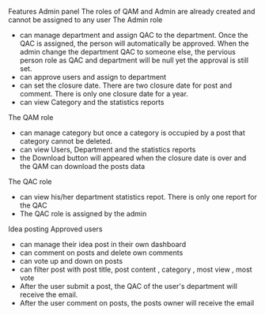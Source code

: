 Features
Admin panel
The roles of QAM and Admin are already created and cannot be assigned to any user
The Admin role
- can manage department and assign QAC to the department. Once the QAC is assigned, the person will automatically be approved. When the admin change the department QAC to someone else, the pervious person role as QAC and department will be null yet the approval is still set.
- can approve users and assign to department
- can set the closure date. There are two closure date for post and comment. There is only one closure date for a year.
- can view Category and the statistics reports

The QAM role
- can manage category but once a category is occupied by a post that category cannot be deleted.
- can view Users, Department and the statistics reports
- the Download button will appeared when the closure date is over and the QAM can download the posts data

The QAC role
- can view his/her department statistics repot. There is only one report for the QAC
- The QAC role is assigned by the admin

Idea posting
Approved users
- can manage their idea post in their own dashboard
- can comment on posts and delete own comments
- can vote up and down on posts
- can filter post with post title, post content , category , most view , most vote
- After the user submit a post, the QAC of the user's department will receive the email.
- After the user comment on posts, the posts owner will receive the email


